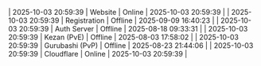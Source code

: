 | 2025-10-03 20:59:39 | Website | Online | 2025-10-03 20:59:39 |
| 2025-10-03 20:59:39 | Registration | Offline | 2025-09-09 16:40:23 |
| 2025-10-03 20:59:39 | Auth Server | Offline | 2025-08-18 09:33:31 |
| 2025-10-03 20:59:39 | Kezan (PvE) | Offline | 2025-08-03 17:58:02 |
| 2025-10-03 20:59:39 | Gurubashi (PvP) | Offline | 2025-08-23 21:44:06 |
| 2025-10-03 20:59:39 | Cloudflare | Online | 2025-10-03 20:59:39 |
